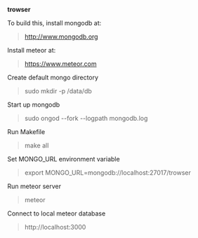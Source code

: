 **trowser**

To build this, install mongodb at: 

> http://www.mongodb.org

Install meteor at: 

> https://www.meteor.com

Create default mongo directory

> sudo mkdir -p /data/db

Start up mongodb

>sudo ongod --fork --logpath mongodb.log

Run Makefile

> make all

Set MONGO_URL environment variable

> export MONGO_URL=mongodb://localhost:27017/trowser

Run meteor server

> meteor

Connect to local meteor database

> http://localhost:3000

